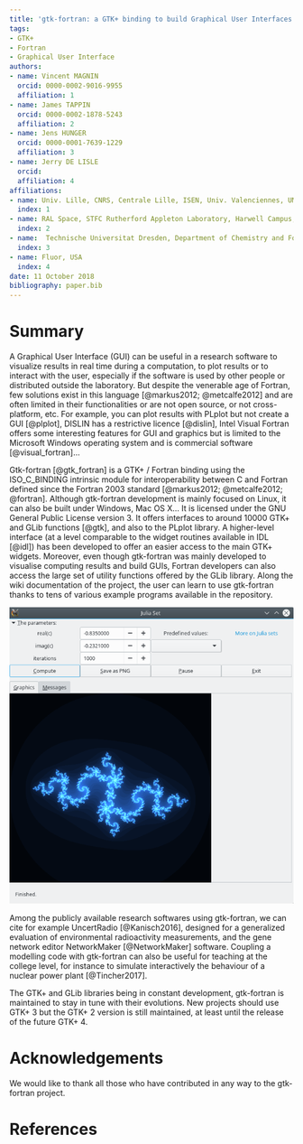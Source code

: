 ```yaml
---
title: 'gtk-fortran: a GTK+ binding to build Graphical User Interfaces in Fortran'
tags:
- GTK+
- Fortran
- Graphical User Interface
authors:
- name: Vincent MAGNIN
  orcid: 0000-0002-9016-9955
  affiliation: 1
- name: James TAPPIN
  orcid: 0000-0002-1878-5243
  affiliation: 2
- name: Jens HUNGER
  orcid: 0000-0001-7639-1229
  affiliation: 3
- name: Jerry DE LISLE
  orcid: 
  affiliation: 4
affiliations:
- name: Univ. Lille, CNRS, Centrale Lille, ISEN, Univ. Valenciennes, UMR 8520 - IEMN, F-59000 Lille, France
  index: 1
- name: RAL Space, STFC Rutherford Appleton Laboratory, Harwell Campus​, Didcot,Oxfordshire OX11 0QX, United Kingdom
  index: 2
- name:  Technische Universitat Dresden, Department of Chemistry and Food Chemistry, Dresden, Germany
  index: 3
- name: Fluor, USA
  index: 4
date: 11 October 2018
bibliography: paper.bib
---
```


# Summary

A Graphical User Interface (GUI) can be useful in a research software to visualize results in real time during a computation, to plot results or to interact with the user, especially if the software is used by other people or distributed outside the laboratory. But despite the venerable age of Fortran, few solutions exist in this language [@markus2012; @metcalfe2012] and are often limited in their functionalities or are not open source, or not cross-platform, etc. For example, you can plot results with PLplot but not create a GUI [@plplot],  DISLIN has a restrictive licence [@dislin], Intel Visual Fortran offers some interesting features for GUI and graphics but is limited to the Microsoft Windows operating system and is commercial software [@visual_fortran]...

Gtk-fortran [@gtk_fortran] is a GTK+ / Fortran binding using the ISO\_C\_BINDING intrinsic module for interoperability between C and Fortran defined since the Fortran 2003 standard [@markus2012; @metcalfe2012; @fortran]. Although gtk-fortran development is mainly focused on Linux, it can also be built under Windows, Mac OS X... It is licensed under the GNU General Public License version 3. It offers interfaces to around 10000 GTK+ and GLib functions [@gtk], and also to the PLplot library.  A higher-level interface (at a level comparable to the widget routines available in IDL [@idl]) has been developed to offer an easier access to the main GTK+ widgets. Moreover, even though gtk-fortran was mainly developed to visualise computing results and build GUIs, Fortran developers can also access the large set of utility functions offered by the GLib library. Along the wiki documentation of the project, the user can learn to use gtk-fortran thanks to tens of various example programs available in the repository.

![A Fortran program using gtk-fortran to visualize Julia Sets.](paper.png)

Among the publicly available research softwares using gtk-fortran, we can cite for example UncertRadio [@Kanisch2016], designed for a generalized evaluation of environmental radioactivity measurements, and the gene network editor NetworkMaker [@NetworkMaker] software. Coupling a modelling code with gtk-fortran can also be useful for teaching at the college level, for instance to simulate interactively the behaviour of a nuclear power plant [@Tincher2017].

The GTK+ and GLib libraries being in constant development, gtk-fortran is maintained to stay in tune with their evolutions. New projects should use GTK+ 3 but the GTK+ 2 version is still maintained, at least until the release of the future GTK+ 4.

# Acknowledgements

We would like to thank all those who have contributed in any way to the gtk-fortran project.

# References

